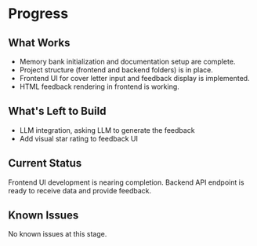 # Progress

## What Works

- Memory bank initialization and documentation setup are complete.
- Project structure (frontend and backend folders) is in place.
- Frontend UI for cover letter input and feedback display is implemented.
- HTML feedback rendering in frontend is working.

## What's Left to Build

- LLM integration, asking LLM to generate the feedback
- Add visual star rating to feedback UI

## Current Status

Frontend UI development is nearing completion. Backend API endpoint is ready to receive data and provide feedback.

## Known Issues

No known issues at this stage.
